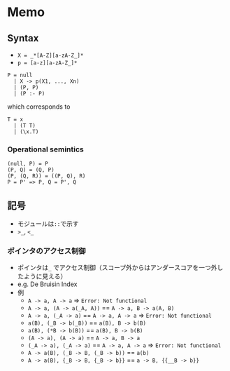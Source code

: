 # Memo

## Syntax
- `X = _*[A-Z][a-zA-Z_]*`
- `p = [a-z][a-zA-Z_]*`

```
P = null
  | X -> p(X1, ..., Xn)
  | (P, P)
  | (P :- P)
```
which corresponds to

```
T = x
  | (T T)
  | (\x.T)
```

### Operational semintics
```
(null, P) = P
(P, Q) = (Q, P)
(P, (Q, R)) = ((P, Q), R)
P = P' => P, Q = P', Q

```

## 記号
- モジュールは`::`で示す
- `>_`, `<_`

### ポインタのアクセス制御
- ポインタは`_` でアクセス制御（スコープ外からはアンダースコアを一つ外したように見える）
- e.g. De Bruisin Index
- 例
  - `A -> a, A -> a` => `Error: Not functional`
  - `A -> a, (A -> a(_A, A))` == `A -> a, B -> a(A, B)`
  - `A -> a, (_A -> a)` == `A -> a, A -> a` => `Error: Not functional` 
  - `a(B), (_B -> b(_B))` == `a(B), B -> b(B)` 
  - `a(B), (*B -> b(B))` == `a(B), B -> b(B)`
  - `(A -> a), (A -> a)` == `A -> a, B -> a`
  - `(_A -> a), (_A -> a)` == `A -> a, A -> a` => `Error: Not functional` 
  - `A -> a(B), (_B -> B, (_B -> b))` == `a(b)`
  - `A -> a(B), {_B -> B, {_B -> b}}` == `a -> B, {{__B -> b}}`

 
 
